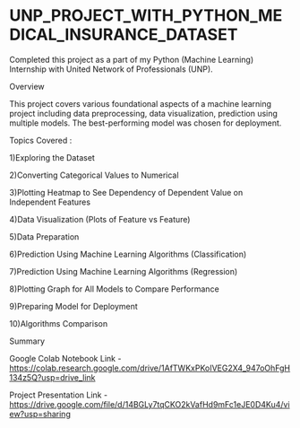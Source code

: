 # UNP_PROJECT_WITH_PYTHON_MEDICAL_INSURANCE_DATASET 


Completed this project as a part of my Python (Machine Learning) Internship with United Network of Professionals (UNP).

Overview 

This project covers various foundational aspects of a machine learning project including data preprocessing, data visualization, prediction using multiple models. The best-performing model was chosen for deployment.

Topics Covered :

1)Exploring the Dataset

2)Converting Categorical Values to Numerical

3)Plotting Heatmap to See Dependency of Dependent Value on Independent Features

4)Data Visualization (Plots of Feature vs Feature)

5)Data Preparation

6)Prediction Using Machine Learning Algorithms (Classification)

7)Prediction Using Machine Learning Algorithms (Regression)

8)Plotting Graph for All Models to Compare Performance

9)Preparing Model for Deployment

10)Algorithms Comparison

Summary

Google Colab Notebook Link - https://colab.research.google.com/drive/1AfTWKxPKoIVEG2X4_947oOhFgH134z5Q?usp=drive_link 

Project Presentation Link - https://drive.google.com/file/d/14BGLy7tqCKO2kVafHd9mFc1eJE0D4Ku4/view?usp=sharing
